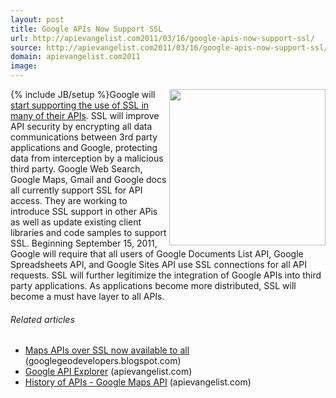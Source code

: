 ```yaml
---
layout: post
title: Google APIs Now Support SSL
url: http://apievangelist.com2011/03/16/google-apis-now-support-ssl/
source: http://apievangelist.com2011/03/16/google-apis-now-support-ssl/
domain: apievangelist.com2011
image: 
---
```

{% include JB/setup %}<img src="http://kinlane-productions.s3.amazonaws.com/google/google-ssl.jpg"  width="250" align="right" />Google will <a title="start supporting use of SSL in APIs" href="http://googlecode.blogspot.com/2011/03/improving-security-of-google-apis-with.html">start supporting the use of SSL in many of their APIs</a>.
SSL will improve API security by encrypting all data communications between 3rd party applications and Google, protecting data from interception by a malicious third party.
Google Web Search, Google Maps, Gmail and Google docs all currently support SSL for API access.
They are working to introduce SSL support in other APis as well as update existing client libraries and code samples to support SSL.
Beginning September 15, 2011, Google will require that all users of Google Documents List API, Google Spreadsheets API, and Google Sites API use SSL connections for all API requests.
SSL will further legitimize the integration of Google APIs into third party applications.
As applications become more distributed, SSL will become a must have layer to all APIs.
<h6 class="zemanta-related-title c1">
     Related articles
</h6>
<ul class="zemanta-article-ul">
     <li class="zemanta-article-ul-li">
          <a href="http://googlegeodevelopers.blogspot.com/2011/03/maps-apis-over-ssl-now-available-to-all.html">Maps APIs over SSL now available to all</a> (googlegeodevelopers.blogspot.com)
     </li>
     <li class="zemanta-article-ul-li">
          <a href="http://blog.apievangelist.com/2011/03/08/google-api-explorer/">Google API Explorer</a> (apievangelist.com)
     </li>
     <li class="zemanta-article-ul-li">
          <a href="http://blog.apievangelist.com/2011/01/30/history-of-apis-google-maps-api/">History of APIs - Google Maps API</a> (apievangelist.com)
     </li>
</ul>
